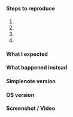 <!-- 
Thanks for contributing to Simplenote! Pick a clear title ("Note editor: emojis not displaying correctly") and proceed.
-->

#### Steps to reproduce
1.
2.
3.
4.

#### What I expected


#### What happened instead


#### Simplenote version


#### OS version


#### Screenshot / Video


<!--
PLEASE NOTE
- These comments won't show up when you submit the issue.
- Everything is optional, but try to add as many details as possible.
- If requesting a new feature, explain why you'd like to see it added.
-->
